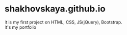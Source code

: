 # shakhovskaya.github.io
It is my first project on HTML, CSS, JS(jQuery), Bootstrap. <br />
It's my portfolio
